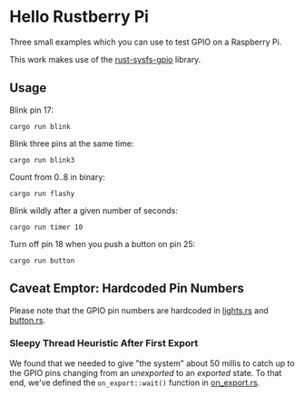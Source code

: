 # Hello Rustberry Pi

Three small examples which you can use to test GPIO
on a Raspberry Pi.  

This work makes use of the [rust-sysfs-gpio](https://github.com/rust-embedded/rust-sysfs-gpio) library.

## Usage

Blink pin 17:

`cargo run blink`

Blink three pins at the same time:

`cargo run blink3`

Count from 0..8 in binary:

`cargo run flashy`

Blink wildly after a given number of seconds:

`cargo run timer 10`

Turn off pin 18 when you push a button on pin 25:

`cargo run button`

## Caveat Emptor: Hardcoded Pin Numbers

Please note that the GPIO pin numbers are hardcoded in
[lights.rs](src/lights.rs) and [button.rs](src/button.rs).

### Sleepy Thread Heuristic After First Export

We found that we needed to give "the system" about 50 millis
to catch up to the GPIO pins changing from an _unexported_
to an _exported_ state.  To that end, we've defined the
`on_export::wait()` function in [on_export.rs](src/on_export.rs).
